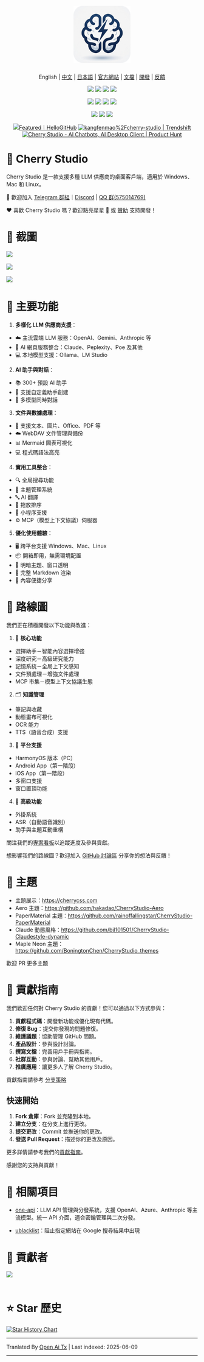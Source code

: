 <h1 align="center">
  <a href="https://github.com/CherryHQ/cherry-studio/releases">
    <img src="https://github.com/CherryHQ/cherry-studio/blob/main/build/icon.png?raw=true" width="150" height="150" alt="banner" /><br>
  </a>
</h1>
  <p align="center">English | <a href="./docs/README.zh.md">中文</a> | <a href="./docs/README.ja.md">日本語</a> | <a href="https://cherry-ai.com">官方網站</a> | <a href="https://docs.cherry-ai.com/cherry-studio-wen-dang/en-us">文檔</a> | <a href="./docs/dev.md">開發</a> | <a href="https://github.com/CherryHQ/cherry-studio/issues">反饋</a><br></p>

<!-- 题头徽章组合 -->

<div align="center">

[![][deepwiki-shield]][deepwiki-link]
[![][twitter-shield]][twitter-link]
[![][discord-shield]][discord-link]
[![][telegram-shield]][telegram-link]

</div>

<!-- 项目统计徽章 -->

<div align="center">

[![][github-stars-shield]][github-stars-link]
[![][github-forks-shield]][github-forks-link]
[![][github-release-shield]][github-release-link]
[![][github-contributors-shield]][github-contributors-link]

</div>

<div align="center">

[![][license-shield]][license-link]
[![][commercial-shield]][commercial-link]
[![][sponsor-shield]][sponsor-link]

</div>

<div align="center">
 <a href="https://hellogithub.com/repository/1605492e1e2a4df3be07abfa4578dd37" target="_blank"><img src="https://api.hellogithub.com/v1/widgets/recommend.svg?rid=1605492e1e2a4df3be07abfa4578dd37" alt="Featured｜HelloGitHub" style="width: 200px; height: 43px;" width="200" height="43" /></a>
 <a href="https://trendshift.io/repositories/11772" target="_blank"><img src="https://trendshift.io/api/badge/repositories/11772" alt="kangfenmao%2Fcherry-studio | Trendshift" style="width: 250px; height: 55px;" width="250" height="55"/></a>
 <a href="https://www.producthunt.com/posts/cherry-studio?embed=true&utm_source=badge-featured&utm_medium=badge&utm_souce=badge-cherry&#0045;studio" target="_blank"><img src="https://api.producthunt.com/widgets/embed-image/v1/featured.svg?post_id=496640&theme=light" alt="Cherry&#0032;Studio - AI&#0032;Chatbots&#0044;&#0032;AI&#0032;Desktop&#0032;Client | Product Hunt" style="width: 200px; height: 43px;" width="200" height="43" /></a>
</div>

# 🍒 Cherry Studio

Cherry Studio 是一款支援多種 LLM 供應商的桌面客戶端，適用於 Windows、Mac 和 Linux。

👏 歡迎加入 [Telegram 群組](https://t.me/CherryStudioAI)｜[Discord](https://discord.gg/wez8HtpxqQ) | [QQ 群(575014769)](https://qm.qq.com/q/lo0D4qVZKi)

❤️ 喜歡 Cherry Studio 嗎？歡迎點亮星星 🌟 或 [贊助](docs/sponsor.md) 支持開發！

# 🌠 截圖

![](https://github.com/user-attachments/assets/36dddb2c-e0fb-4a5f-9411-91447bab6e18)

![](https://github.com/user-attachments/assets/f549e8a0-2385-40b4-b52b-2039e39f2930)

![](https://github.com/user-attachments/assets/58e0237c-4d36-40de-b428-53051d982026)

# 🌟 主要功能

1. **多樣化 LLM 供應商支援**：

- ☁️ 主流雲端 LLM 服務：OpenAI、Gemini、Anthropic 等
- 🔗 AI 網頁服務整合：Claude、Peplexity、Poe 及其他
- 💻 本地模型支援：Ollama、LM Studio

2. **AI 助手與對話**：

- 📚 300+ 預設 AI 助手
- 🤖 支援自定義助手創建
- 💬 多模型同時對話

3. **文件與數據處理**：

- 📄 支援文本、圖片、Office、PDF 等
- ☁️ WebDAV 文件管理與備份
- 📊 Mermaid 圖表可視化
- 💻 程式碼語法高亮

4. **實用工具整合**：

- 🔍 全局搜尋功能
- 📝 主題管理系統
- 🔤 AI 翻譯
- 🎯 拖放排序
- 🔌 小程序支援
- ⚙️ MCP（模型上下文協議）伺服器

5. **優化使用體驗**：

- 🖥️ 跨平台支援 Windows、Mac、Linux
- 📦 開箱即用，無需環境配置
- 🎨 明暗主題、窗口透明
- 📝 完整 Markdown 渲染
- 🤲 內容便捷分享

# 📝 路線圖

我們正在積極開發以下功能與改進：

1. 🎯 **核心功能**

- 選擇助手－智能內容選擇增強
- 深度研究－高級研究能力
- 記憶系統－全局上下文感知
- 文件預處理－增強文件處理
- MCP 市集－模型上下文協議生態

2. 🗂 **知識管理**

- 筆記與收藏
- 動態畫布可視化
- OCR 能力
- TTS（語音合成）支援

3. 📱 **平台支援**

- HarmonyOS 版本（PC）
- Android App（第一階段）
- iOS App（第一階段）
- 多窗口支援
- 窗口置頂功能

4. 🔌 **高級功能**

- 外掛系統
- ASR（自動語音識別）
- 助手與主題互動重構

關注我們的[專案看板](https://github.com/orgs/CherryHQ/projects/7)以追蹤進度及參與貢獻。

想影響我們的路線圖？歡迎加入 [GitHub 討論區](https://github.com/CherryHQ/cherry-studio/discussions) 分享你的想法與反饋！

# 🌈 主題

- 主題展示：<https://cherrycss.com>
- Aero 主題：<https://github.com/hakadao/CherryStudio-Aero>
- PaperMaterial 主題：<https://github.com/rainoffallingstar/CherryStudio-PaperMaterial>
- Claude 動態風格：<https://github.com/bjl101501/CherryStudio-Claudestyle-dynamic>
- Maple Neon 主題：<https://github.com/BoningtonChen/CherryStudio_themes>

歡迎 PR 更多主題

# 🤝 貢獻指南

我們歡迎任何對 Cherry Studio 的貢獻！您可以通過以下方式參與：

1. **貢獻程式碼**：開發新功能或優化現有代碼。
2. **修復 Bug**：提交你發現的問題修復。
3. **維護議題**：協助管理 GitHub 問題。
4. **產品設計**：參與設計討論。
5. **撰寫文檔**：完善用戶手冊與指南。
6. **社群互動**：參與討論、幫助其他用戶。
7. **推廣應用**：讓更多人了解 Cherry Studio。

貢獻指南請參考 [分支策略](https://raw.githubusercontent.com/CherryHQ/cherry-studio/main/docs/branching-strategy-en.md)

## 快速開始

1. **Fork 倉庫**：Fork 並克隆到本地。
2. **建立分支**：在分支上進行更改。
3. **提交更改**：Commit 並推送你的更改。
4. **發送 Pull Request**：描述你的更改及原因。

更多詳情請參考我們的[貢獻指南](https://raw.githubusercontent.com/CherryHQ/cherry-studio/main/CONTRIBUTING.md)。

感謝您的支持與貢獻！

# 🔗 相關項目

- [one-api](https://github.com/songquanpeng/one-api)：LLM API 管理與分發系統，支援 OpenAI、Azure、Anthropic 等主流模型。統一 API 介面，適合密鑰管理與二次分發。

- [ublacklist](https://github.com/iorate/ublacklist)：阻止指定網站在 Google 搜尋結果中出現

# 🚀 貢獻者

<a href="https://github.com/CherryHQ/cherry-studio/graphs/contributors">
  <img src="https://contrib.rocks/image?repo=CherryHQ/cherry-studio" />
</a>
<br /><br />

# ⭐️ Star 歷史

[![Star History Chart](https://api.star-history.com/svg?repos=CherryHQ/cherry-studio&type=Timeline)](https://star-history.com/#CherryHQ/cherry-studio&Timeline)

<!-- Links & Images -->
[deepwiki-shield]: https://img.shields.io/badge/Deepwiki-CherryHQ-0088CC?style=plastic
[deepwiki-link]: https://deepwiki.com/CherryHQ/cherry-studio
[twitter-shield]: https://img.shields.io/badge/Twitter-CherryStudioApp-0088CC?style=plastic&logo=x
[twitter-link]: https://twitter.com/CherryStudioApp
[discord-shield]: https://img.shields.io/badge/Discord-@CherryStudio-0088CC?style=plastic&logo=discord
[discord-link]: https://discord.gg/wez8HtpxqQ
[telegram-shield]: https://img.shields.io/badge/Telegram-@CherryStudioAI-0088CC?style=plastic&logo=telegram
[telegram-link]: https://t.me/CherryStudioAI

<!-- Links & Images -->
[github-stars-shield]: https://img.shields.io/github/stars/CherryHQ/cherry-studio?style=social
[github-stars-link]: https://github.com/CherryHQ/cherry-studio/stargazers
[github-forks-shield]: https://img.shields.io/github/forks/CherryHQ/cherry-studio?style=social
[github-forks-link]: https://github.com/CherryHQ/cherry-studio/network
[github-release-shield]: https://img.shields.io/github/v/release/CherryHQ/cherry-studio
[github-release-link]: https://github.com/CherryHQ/cherry-studio/releases
[github-contributors-shield]: https://img.shields.io/github/contributors/CherryHQ/cherry-studio
[github-contributors-link]: https://github.com/CherryHQ/cherry-studio/graphs/contributors

<!-- 連結與圖片 -->
[license-shield]: https://img.shields.io/badge/License-AGPLv3-important.svg?style=plastic&logo=gnu
[license-link]: https://www.gnu.org/licenses/agpl-3.0
[commercial-shield]: https://img.shields.io/badge/License-Contact-white.svg?style=plastic&logoColor=white&logo=telegram&color=blue
[commercial-link]: mailto:license@cherry-ai.com?subject=Commercial%20License%20Inquiry
[sponsor-shield]: https://img.shields.io/badge/Sponsor-FF6699.svg?style=plastic&logo=githubsponsors&logoColor=white
[sponsor-link]: https://github.com/CherryHQ/cherry-studio/blob/main/docs/sponsor.md


---


Tranlated By [Open Ai Tx](https://github.com/OpenAiTx/OpenAiTx) | Last indexed: 2025-06-09


---